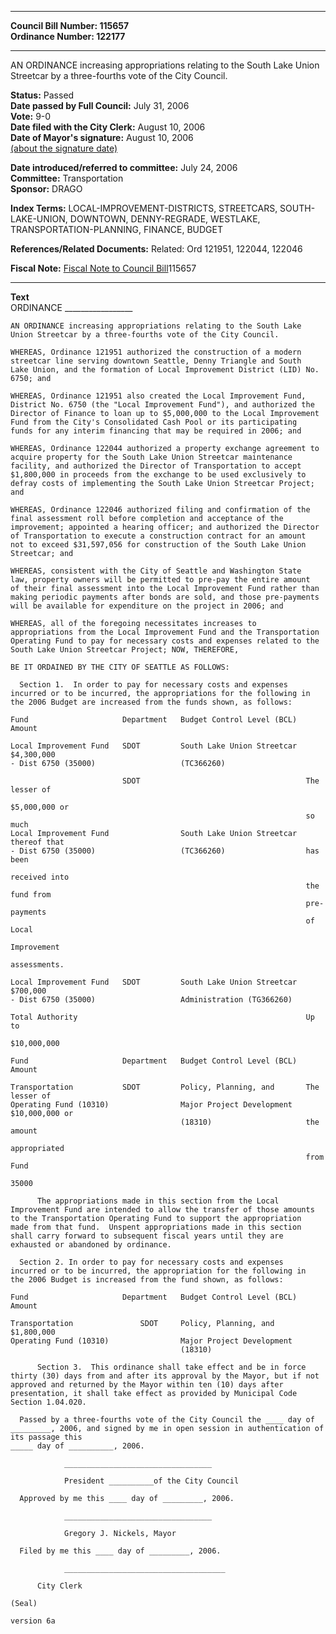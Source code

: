 * * * * *  
  
**Council Bill Number: [](#h0)[](#h2)115657**   
**Ordinance Number: 122177**  
  
* * * * *  
  
AN ORDINANCE increasing appropriations relating to the South Lake Union Streetcar by a three-fourths vote of the City Council.  
  
**Status:** Passed   
**Date passed by Full Council:** July 31, 2006   
**Vote:** 9-0   
**Date filed with the City Clerk:** August 10, 2006   
**Date of Mayor's signature:** August 10, 2006   
[(about the signature date)](/~public/approvaldate.htm)   
  
  
**Date introduced/referred to committee:** July 24, 2006   
**Committee:** Transportation   
**Sponsor:** DRAGO   
  
**Index Terms:** LOCAL-IMPROVEMENT-DISTRICTS, STREETCARS, SOUTH-LAKE-UNION, DOWNTOWN, DENNY-REGRADE, WESTLAKE, TRANSPORTATION-PLANNING, FINANCE, BUDGET  
  
**References/Related Documents:** Related: Ord 121951, 122044, 122046  
  
**Fiscal Note:** [Fiscal Note to Council Bill](http://clerk.seattle.gov/~public/fnote/115657.htm)[](#h1)[](#h3)115657  
  
* * * * *  
  
**Text**  
    ORDINANCE _________________  
  
    AN ORDINANCE increasing appropriations relating to the South Lake  
    Union Streetcar by a three-fourths vote of the City Council.  
  
    WHEREAS, Ordinance 121951 authorized the construction of a modern  
    streetcar line serving downtown Seattle, Denny Triangle and South  
    Lake Union, and the formation of Local Improvement District (LID) No.  
    6750; and  
  
    WHEREAS, Ordinance 121951 also created the Local Improvement Fund,  
    District No. 6750 (the "Local Improvement Fund"), and authorized the  
    Director of Finance to loan up to $5,000,000 to the Local Improvement  
    Fund from the City's Consolidated Cash Pool or its participating  
    funds for any interim financing that may be required in 2006; and  
  
    WHEREAS, Ordinance 122044 authorized a property exchange agreement to  
    acquire property for the South Lake Union Streetcar maintenance  
    facility, and authorized the Director of Transportation to accept  
    $1,800,000 in proceeds from the exchange to be used exclusively to  
    defray costs of implementing the South Lake Union Streetcar Project;  
    and  
  
    WHEREAS, Ordinance 122046 authorized filing and confirmation of the  
    final assessment roll before completion and acceptance of the  
    improvement; appointed a hearing officer; and authorized the Director  
    of Transportation to execute a construction contract for an amount  
    not to exceed $31,597,056 for construction of the South Lake Union  
    Streetcar; and  
  
    WHEREAS, consistent with the City of Seattle and Washington State  
    law, property owners will be permitted to pre-pay the entire amount  
    of their final assessment into the Local Improvement Fund rather than  
    making periodic payments after bonds are sold, and those pre-payments  
    will be available for expenditure on the project in 2006; and  
  
    WHEREAS, all of the foregoing necessitates increases to  
    appropriations from the Local Improvement Fund and the Transportation  
    Operating Fund to pay for necessary costs and expenses related to the  
    South Lake Union Streetcar Project; NOW, THEREFORE,  
  
    BE IT ORDAINED BY THE CITY OF SEATTLE AS FOLLOWS:  
  
      Section 1.  In order to pay for necessary costs and expenses  
    incurred or to be incurred, the appropriations for the following in  
    the 2006 Budget are increased from the funds shown, as follows:  
  
    Fund                     Department   Budget Control Level (BCL)  Amount  
  
    Local Improvement Fund   SDOT         South Lake Union Streetcar  $4,300,000  
    - Dist 6750 (35000)                   (TC366260)  
  
                             SDOT                                     The lesser of  
                                                                      $5,000,000 or  
                                                                      so much  
    Local Improvement Fund                South Lake Union Streetcar  thereof that  
    - Dist 6750 (35000)                   (TC366260)                  has been  
                                                                      received into  
                                                                      the fund from  
                                                                      pre-payments  
                                                                      of Local  
                                                                      Improvement  
                                                                      assessments.  
  
    Local Improvement Fund   SDOT         South Lake Union Streetcar  $700,000  
    - Dist 6750 (35000)                   Administration (TG366260)  
  
    Total Authority                                                   Up to  
                                                                      $10,000,000  
  
    Fund                     Department   Budget Control Level (BCL)  Amount  
  
    Transportation           SDOT         Policy, Planning, and       The lesser of  
    Operating Fund (10310)                Major Project Development   $10,000,000 or  
                                          (18310)                     the amount  
                                                                      appropriated  
                                                                      from Fund  
                                                                      35000  
  
          The appropriations made in this section from the Local  
    Improvement Fund are intended to allow the transfer of those amounts  
    to the Transportation Operating Fund to support the appropriation  
    made from that fund.  Unspent appropriations made in this section  
    shall carry forward to subsequent fiscal years until they are  
    exhausted or abandoned by ordinance.  
  
      Section 2. In order to pay for necessary costs and expenses  
    incurred or to be incurred, the appropriation for the following in  
    the 2006 Budget is increased from the fund shown, as follows:  
  
    Fund                     Department   Budget Control Level (BCL)      Amount  
  
    Transportation               SDOT     Policy, Planning, and         $1,800,000  
    Operating Fund (10310)                Major Project Development  
                                          (18310)  
  
          Section 3.  This ordinance shall take effect and be in force  
    thirty (30) days from and after its approval by the Mayor, but if not  
    approved and returned by the Mayor within ten (10) days after  
    presentation, it shall take effect as provided by Municipal Code  
    Section 1.04.020.  
  
      Passed by a three-fourths vote of the City Council the ____ day of  
    _________, 2006, and signed by me in open session in authentication of its passage this  
    _____ day of __________, 2006.  
  
                _________________________________  
  
                President __________of the City Council  
  
      Approved by me this ____ day of _________, 2006.  
  
                _________________________________  
  
                Gregory J. Nickels, Mayor  
  
      Filed by me this ____ day of _________, 2006.  
  
                ____________________________________  
  
          City Clerk  
  
    (Seal)  
  
    version 6a  
